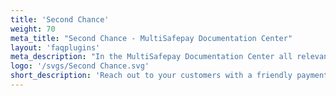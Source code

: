 ```yaml
---
title: 'Second Chance'
weight: 70
meta_title: "Second Chance - MultiSafepay Documentation Center"
layout: 'faqplugins'
meta_description: "In the MultiSafepay Documentation Center all relevant information regarding our Plugins and API. As well as Support pages for Payment Method, Tools and General Questions. You can also find the contact details of our Support Team and Integration Team."
logo: '/svgs/Second Chance.svg'
short_description: 'Reach out to your customers with a friendly payment reminder and stimulate impulse purchases.'
---
```


